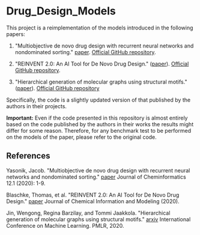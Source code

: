 # Drug_Design_Models

This project is a reimplementation of the models introduced in the following papers:

1. "Multiobjective de novo drug design with recurrent neural networks and nondominated sorting." [paper](https://link.springer.com/article/10.1186/s13321-020-00419-6). [Official GitHub repository](https://github.com/jyasonik/MoleculeMO).

2. "REINVENT 2.0: An AI Tool for De Novo Drug Design." ([paper](https://pubs.acs.org/doi/full/10.1021/acs.jcim.0c00915)). [Official GitHub repository](https://github.com/MolecularAI/Reinvent/tree/master/data).

3. "Hierarchical generation of molecular graphs using structural motifs." ([paper](https://arxiv.org/pdf/2002.03230.pdf)). [Official GitHub repository](https://github.com/wengong-jin/hgraph2graph)

Specifically, the code is a slightly updated version of that published by the authors in their projects.

**Important:** Even if the code presented in this repository is almost entirely based on the code published by the
authors in their works the results might differ for some reason. Therefore, for any benchmark test to be performed on the models of the paper, please refer to the original code.

## References

Yasonik, Jacob. "Multiobjective de novo drug design with recurrent neural networks and nondominated sorting." [paper](https://link.springer.com/article/10.1186/s13321-020-00419-6) Journal of Cheminformatics 12.1 (2020): 1-9.

Blaschke, Thomas, et al. "REINVENT 2.0: An AI Tool for De Novo Drug Design." [paper](https://pubs.acs.org/doi/full/10.1021/acs.jcim.0c00915) Journal of Chemical Information and Modeling (2020).

Jin, Wengong, Regina Barzilay, and Tommi Jaakkola. "Hierarchical generation of molecular graphs using structural motifs." [arxiv](https://arxiv.org/pdf/2002.03230.pdf) International Conference on Machine Learning. PMLR, 2020.
